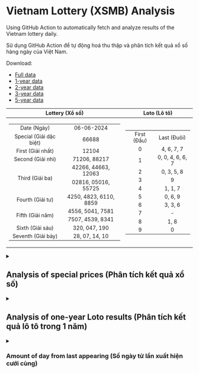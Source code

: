 # Vietnam Lottery (XSMB) Analysis

Using GitHub Action to automatically fetch and analyze results of the Vietnam lottery daily.

Sử dụng GitHub Action để tự động hoá thu thập và phân tích kết quả xổ số hàng ngày của Việt Nam.

Download:

* [Full data](https://raw.githubusercontent.com/khiemdoan/vietnam-lottery-xsmb-analysis/main/results/xsmb.csv)
* [1-year data](https://raw.githubusercontent.com/khiemdoan/vietnam-lottery-xsmb-analysis/main/results/xsmb_1_year.csv)
* [2-year data](https://raw.githubusercontent.com/khiemdoan/vietnam-lottery-xsmb-analysis/main/results/xsmb_2_year.csv)
* [3-year data](https://raw.githubusercontent.com/khiemdoan/vietnam-lottery-xsmb-analysis/main/results/xsmb_3_year.csv)
* [5-year data](https://raw.githubusercontent.com/khiemdoan/vietnam-lottery-xsmb-analysis/main/results/xsmb_5_year.csv)

| Lottery (Xổ số) | Loto (Lô tô) |
| :------------: | :----------: |
| <table><tr><td>Date (Ngày)</td><td>06-06-2024</td></tr><tr><td>Special (Giải dặc biệt)</td><td>66688</td></tr><tr><td>First (Giải nhất)</td><td>12104</td></tr><tr><td>Second (Giải nhì)</td><td>71206, 88217</td></tr><tr><td rowspan="2">Third (Giải ba)</td><td>42266, 44663, 12063</td></tr><tr><td>02816, 05016, 55725</td></tr><tr><td>Fourth (Giải tư)</td><td>4250, 4823, 6110, 8859</td></tr><tr><td rowspan="2">Fifth (Giải năm)</td><td>4556, 5041, 7581</td></tr><tr><td>7507, 4539, 8341</td></tr><tr><td>Sixth (Giải sáu)</td><td>320, 047, 190</td></tr><tr><td>Seventh (Giải bảy)</td><td>28, 07, 14, 10</td></tr></table> | <table><tr><td>First (Đầu)</td><td>Last (Đuôi)</td></tr><tr><td>0</td><td>4, 6, 7, 7</td></tr><tr><td>1</td><td>0, 0, 4, 6, 6, 7</td></tr><tr><td>2</td><td>0, 3, 5, 8</td></tr><tr><td>3</td><td>9</td></tr><tr><td>4</td><td>1, 1, 7</td></tr><tr><td>5</td><td>0, 6, 9</td></tr><tr><td>6</td><td>3, 3, 6</td></tr><tr><td>7</td><td>-</td></tr><tr><td>8</td><td>1, 8</td></tr><tr><td>9</td><td>0</td></tr></table> |

<details>
  <summary><h2>Analysis of special prices (Phân tích kết quả xổ số)</h2></summary>
  <h3>Amount of day from last appearing (Số ngày từ lần xuất hiện cuối cùng)</h3>

  ![Delta](images/special_delta.jpg)

  <h3>Top 10 amount of day from last appearing (Top 10 số lâu chưa xuất hiện)</h3>

  ![Delta top 10](images/special_delta_top_10.jpg)
</details>

<details>
  <summary><h2>Analysis of one-year Loto results (Phân tích kết quả lô tô trong 1 năm)</h2></summary>

  Max: 125. Min: 71.

  Mean: 97.74. Standard deviation: 10.02.

  <h3>Detail (Chi tiết)</h3>

  ![Detail](images/heatmap.jpg)

  <h3>Top 10</h3>

  ![Top 10](images/top-10.jpg)

  <h3>Distribution (Phân bổ)</h3>

  ![Distribution](images/distribution.jpg)
</details>

<details>
  <summary><h3>Amount of day from last appearing (Số ngày từ lần xuất hiện cưới cùng)</h2></summary>

  ![Delta](images/delta.jpg)

  <h3>Top 10 amount of day from last appearing (Top 10 số lâu chưa xuất hiện)</h3>

  ![Delta top 10](images/delta_top_10.jpg)
</details>